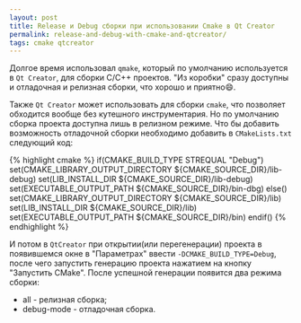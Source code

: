 ```yaml
---
layout: post
title: Release и Debug сборки при использовании Сmake в Qt Creator
permalink: release-and-debug-with-cmake-and-qtcreator/
tags: cmake qtcreator
---
```


Долгое время использовал `qmake`, который по умолчанию используется в `Qt Creator`, для сборки С/С++ проектов. "Из коробки" сразу доступны и отладочная и релизная сборки, что хорошо и приятно:smile:.

Также `Qt Creator` может использовать для сборки `сmake`, что позволяет обходится вообще без кутешного инструментария. Но по умолчанию сборка проекта доступна лишь в релизном режиме. Что бы добавить возможность отладочной сборки необходимо добавить в `CMakeLists.txt` следующий код:

{% highlight cmake %}
if(CMAKE_BUILD_TYPE STREQUAL "Debug")
set(CMAKE_LIBRARY_OUTPUT_DIRECTORY ${CMAKE_SOURCE_DIR}/lib-debug)
set(LIB_INSTALL_DIR ${CMAKE_SOURCE_DIR}/lib-debug)
set(EXECUTABLE_OUTPUT_PATH ${CMAKE_SOURCE_DIR}/bin-dbg)
else()
set(CMAKE_LIBRARY_OUTPUT_DIRECTORY ${CMAKE_SOURCE_DIR}/lib)
set(LIB_INSTALL_DIR ${CMAKE_SOURCE_DIR}/lib)
set(EXECUTABLE_OUTPUT_PATH ${CMAKE_SOURCE_DIR}/bin)
endif()
{% endhighlight %}

И потом в `QtCreator` при открытии(или перегенерации) проекта в появившемся окне в "Параметрах" ввести `-DCMAKE_BUILD_TYPE=Debug`, после чего запустить генерацию проекта нажатием на кнопку "Запустить СMake".
После успешной генерации появится два режима сборки:

- all - релизная сборка;
- debug-mode - отладочная сборка.
